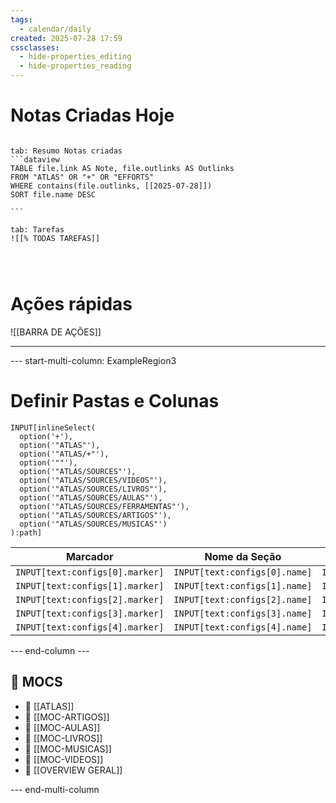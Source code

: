 ```yaml
---
tags:
  - calendar/daily
created: 2025-07-28 17:59
cssclasses:
  - hide-properties_editing
  - hide-properties_reading
---
```

# Notas Criadas Hoje

`````tabs

tab: Resumo Notas criadas
```dataview
TABLE file.link AS Note, file.outlinks AS Outlinks
FROM "ATLAS" OR "+" OR "EFFORTS"
WHERE contains(file.outlinks, [[2025-07-28]])
SORT file.name DESC

```

tab: Tarefas
![[% TODAS TAREFAS]]




`````

# Ações rápidas


![[BARRA DE AÇÕES]]


-----



--- start-multi-column: ExampleRegion3

# Definir Pastas e Colunas

```meta-bind
INPUT[inlineSelect(
  option('+'), 
  option('"ATLAS"'), 
  option('"ATLAS/+"'),
  option('""'),
  option('"ATLAS/SOURCES"'),
  option('"ATLAS/SOURCES/VIDEOS"'),
  option('"ATLAS/SOURCES/LIVROS"'),
  option('"ATLAS/SOURCES/AULAS"'),
  option('"ATLAS/SOURCES/FERRAMENTAS"'),
  option('"ATLAS/SOURCES/ARTIGOS"'),
  option('"ATLAS/SOURCES/MUSICAS"')
):path]
```


| Marcador                        | Nome da Seção                 | Expandir na Tabela?               |
| ------------------------------- | ----------------------------- | --------------------------------- |
| `INPUT[text:configs[0].marker]` | `INPUT[text:configs[0].name]` | `INPUT[toggle:configs[0].expand]` |
| `INPUT[text:configs[1].marker]` | `INPUT[text:configs[1].name]` | `INPUT[toggle:configs[1].expand]` |
| `INPUT[text:configs[2].marker]` | `INPUT[text:configs[2].name]` | `INPUT[toggle:configs[2].expand]` |
| `INPUT[text:configs[3].marker]` | `INPUT[text:configs[3].name]` | `INPUT[toggle:configs[3].expand]` |
| `INPUT[text:configs[4].marker]` | `INPUT[text:configs[4].name]` | `INPUT[toggle:configs[4].expand]` |


\--- end-column ---

## 📂 MOCS

- 📄 [[ATLAS]]
- 📄 [[MOC-ARTIGOS]]
- 📄 [[MOC-AULAS]]
- 📄 [[MOC-LIVROS]]
- 📄 [[MOC-MUSICAS]]
- 📄 [[MOC-VIDEOS]]
- 📄 [[OVERVIEW GERAL]]

--- end-multi-column
